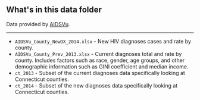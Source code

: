 ## What's in this data folder

Data provided by [AIDSVu](http://www.aidsvu.org).

-----

* `AIDSVu_County_NewDX_2014.xlsx` - New HIV diagnoses cases and rate by county.
* `AIDSVu_County_Prev_2013.xlsx` - Current diagnoses total and rate by county. Includes factors such as race, gender, age groups, and other demographic information such as GINI coefficient and median income.
* `ct_2013` - Subset of the current diagnoses data specifically looking at Connecticut counties.
* `ct_2014` - Subset of the new diagnoses data specifically looking at Connecticut counties.
